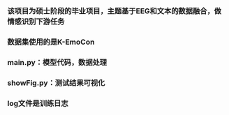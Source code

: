 ### 该项目为硕士阶段的毕业项目，主题基于EEG和文本的数据融合，做情感识别下游任务
### 数据集使用的是K-EmoCon
### main.py：模型代码，数据处理
### showFig.py：测试结果可视化
### log文件是训练日志
